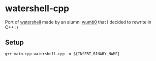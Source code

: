 # watershell-cpp
Port of [watershell](https://github.com/wumb0/watershell) made by an alumni [wumb0](https://github.com/wumb0) that I decided to rewrite in C++ :)

## Setup
```
g++ main.cpp watershell.cpp -o ${INSERT_BINARY_NAME}
```
